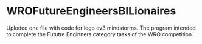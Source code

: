 # WROFutureEngineersBILionaires
Uploded one file with code for lego ev3 mindstorms. The program intended to complete the Fututre Enginners category tasks of the WRO competition.
